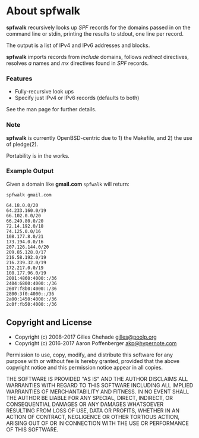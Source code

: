 About spfwalk
=============

**spfwalk** recursively looks up *SPF* records for the domains passed in
on the command line or stdin, printing the results to stdout, one line per
record.

The output is a list of IPv4 and IPv6 addresses and blocks.

**spfwalk** imports records from *include* domains, follows *redirect*
directives, resolves *a* names and *mx* directives found in *SPF* records.

### Features

+ Fully-recursive look ups
+ Specify just IPv4 or IPv6 records (defaults to both)

See the man page for further details.

### Note

**spfwalk** is currently OpenBSD-centric due to 1) the Makefile, and 2) the use
of pledge(2).

Portability is in the works.

### Example Output

Given a domain like **gmail.com** `spfwalk` will return:

```
spfwalk gmail.com

64.18.0.0/20
64.233.160.0/19
66.102.0.0/20
66.249.80.0/20
72.14.192.0/18
74.125.0.0/16
108.177.8.0/21
173.194.0.0/16
207.126.144.0/20
209.85.128.0/17
216.58.192.0/19
216.239.32.0/19
172.217.0.0/19
108.177.96.0/19
2001:4860:4000::/36
2404:6800:4000::/36
2607:f8b0:4000::/36
2800:3f0:4000::/36
2a00:1450:4000::/36
2c0f:fb50:4000::/36
```

Copyright and License
---------------------

+ Copyright (c) 2008-2017 Gilles Chehade <gilles@poolp.org>
+ Copyright (c) 2016-2017 Aaron Poffenberger <akp@hypernote.com>

Permission to use, copy, modify, and distribute this software for any
purpose with or without fee is hereby granted, provided that the above
copyright notice and this permission notice appear in all copies.

THE SOFTWARE IS PROVIDED "AS IS" AND THE AUTHOR DISCLAIMS ALL WARRANTIES
WITH REGARD TO THIS SOFTWARE INCLUDING ALL IMPLIED WARRANTIES OF
MERCHANTABILITY AND FITNESS. IN NO EVENT SHALL THE AUTHOR BE LIABLE FOR
ANY SPECIAL, DIRECT, INDIRECT, OR CONSEQUENTIAL DAMAGES OR ANY DAMAGES
WHATSOEVER RESULTING FROM LOSS OF USE, DATA OR PROFITS, WHETHER IN AN
ACTION OF CONTRACT, NEGLIGENCE OR OTHER TORTIOUS ACTION, ARISING OUT OF
OR IN CONNECTION WITH THE USE OR PERFORMANCE OF THIS SOFTWARE.
